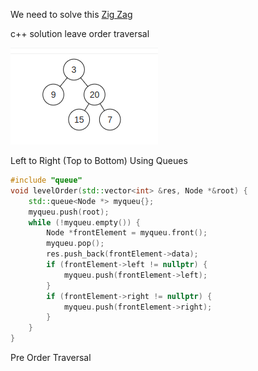 

We need to solve this  [Zig Zag](https://leetcode.com/problems/binary-tree-zigzag-level-order-traversal/description/)

c++ solution
leave order traversal


![amar33](tree.png)

Left to Right (Top to Bottom) Using Queues





```cpp
#include "queue"
void levelOrder(std::vector<int> &res, Node *&root) {
    std::queue<Node *> myqueu{};
    myqueu.push(root);
    while (!myqueu.empty()) {
        Node *frontElement = myqueu.front();
        myqueu.pop();
        res.push_back(frontElement->data);
        if (frontElement->left != nullptr) {
            myqueu.push(frontElement->left);
        }
        if (frontElement->right != nullptr) {
            myqueu.push(frontElement->right);
        }
    }
}
```

Pre Order Traversal


